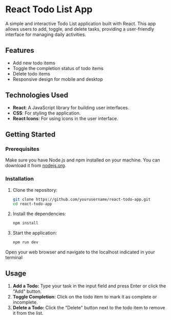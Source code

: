 # React Todo List App

A simple and interactive Todo List application built with React. This app allows users to add, toggle, and delete tasks, providing a user-friendly interface for managing daily activities.

## Features

- Add new todo items
- Toggle the completion status of todo items
- Delete todo items
- Responsive design for mobile and desktop

## Technologies Used

- **React**: A JavaScript library for building user interfaces.
- **CSS**: For styling the application.
- **React Icons**: For using icons in the user interface.

## Getting Started

### Prerequisites

Make sure you have Node.js and npm installed on your machine. You can download it from [nodejs.org](https://nodejs.org/).

### Installation

1. Clone the repository:
   ```bash
   git clone https://github.com/yourusername/react-todo-app.git
   cd react-todo-app
2. Install the dependencies:
    ```bash
    npm install
3. Start the application:

    ```bash
    npm run dev
Open your web browser and navigate to the localhost indicated in your terminal

## Usage
1. **Add a Todo:** Type your task in the input field and press Enter or click the "Add" button.
2. **Toggle Completion:** Click on the todo item to mark it as complete or incomplete.
3. **Delete a Todo:** Click the "Delete" button next to the todo item to remove it from the list.